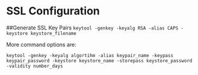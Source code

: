 SSL Configuration
======================

##Generate SSL Key Pairs
`keytool -genkey -keyalg RSA -alias CAPS -keystore keystore_filename`

More command options are:

`keytool -genkey -keyalg algortihm -alias keypair_name -keypass keypair_password -keystore keystore_name -storepass keystore_password -validity number_days`

